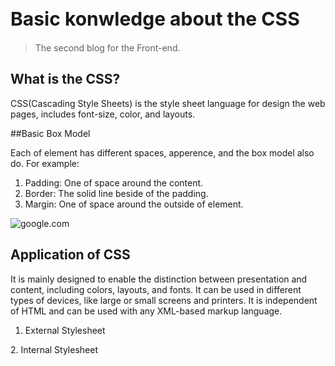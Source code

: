# Basic konwledge about the CSS

>The second blog for the Front-end.

## What is the CSS?

CSS(Cascading Style Sheets) is the style sheet language for design the web pages, includes font-size, color, and layouts.

##Basic Box Model

Each of element has different spaces, apperence, and the box model also do. For example:

1. Padding: One of space around the content.
2. Border: The solid line beside of the padding.
3. Margin: One of space around the outside of element.

![google.com](https://inknight.cn/pic/note/%E6%A0%87%E5%87%86%E7%9B%92%E6%A8%A1%E5%9E%8B.png)

## Application of CSS

It is mainly designed to enable the distinction between presentation and content, including colors, layouts, and fonts. It can be used in different types of devices, like large or small screens and printers. It is independent of HTML and can be used with any XML-based markup language.

1. External Stylesheet
<link rel="stylesheet" href="xxxx.css">
2. Internal Stylesheet
<style> h1{font-size:30px;}<style>
3. Inline Stylesheet
<p style="background-color: burlywood; font-size: 10px;">Derek Sun</p>

##CSS‘s operating principle

1. Load HTML
2. Parse HTML>Load CSS>Parse CSS>Attach style to DOM nodes
3. Create DOM tree
4. Display

![google.com](https://user-images.githubusercontent.com/12515800/28882583-3b577798-77de-11e7-9078-24689495b143.jpg)

## CSS selectors

1. CSS Element Selector
2. CSS Id Selector
3. CSS Class Selector
4. CSS Universal Selector
5. CSS Group Selector

![google.com](https://codepen.io/Skrypt/pen/jCzkA/image/large.png)

### Selectors priority

!important>inline stysheet>id selector>class selector>group selector>element selector>universal selector
